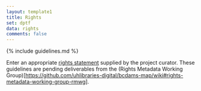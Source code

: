```yaml
---
layout: template1
title: Rights
set: dptf
data: rights
comments: false
---
```


{% include guidelines.md %}

Enter an appropriate [rights statement]() supplied by the project curator. These guidelines are pending deliverables from the (Rights Metadata Working Group)[https://github.com/uhlibraries-digital/bcdams-map/wiki#rights-metadata-working-group-rmwg].

